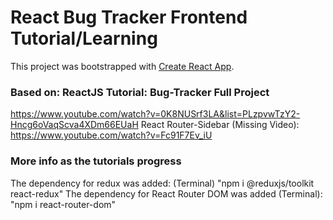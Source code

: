 # React Bug Tracker Frontend Tutorial/Learning

This project was bootstrapped with [Create React App](https://github.com/facebook/create-react-app).

### Based on: ReactJS Tutorial: Bug-Tracker Full Project

https://www.youtube.com/watch?v=0K8NUSrf3LA&list=PLzpvwTzY2-Hncg6oVaqScva4XDm66EUaH
React Router-Sidebar (Missing Video): https://www.youtube.com/watch?v=Fc91F7Ev_iU

### More info as the tutorials progress

The dependency for redux was added: (Terminal) "npm i @reduxjs/toolkit react-redux"
The dependency for React Router DOM was added (Terminal): "npm i react-router-dom"
